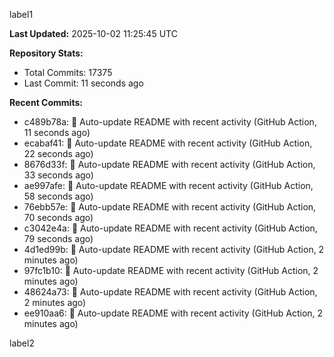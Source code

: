 
label1 
<!-- ACTIVITY_START -->
**Last Updated:** 2025-10-02 11:25:45 UTC

**Repository Stats:**
- Total Commits: 17375
- Last Commit: 11 seconds ago

**Recent Commits:**
- c489b78a: 🤖 Auto-update README with recent activity (GitHub Action, 11 seconds ago)
- ecabaf41: 🤖 Auto-update README with recent activity (GitHub Action, 22 seconds ago)
- 8676d33f: 🤖 Auto-update README with recent activity (GitHub Action, 33 seconds ago)
- ae997afe: 🤖 Auto-update README with recent activity (GitHub Action, 58 seconds ago)
- 76ebb57e: 🤖 Auto-update README with recent activity (GitHub Action, 70 seconds ago)
- c3042e4a: 🤖 Auto-update README with recent activity (GitHub Action, 79 seconds ago)
- 4d1ed99b: 🤖 Auto-update README with recent activity (GitHub Action, 2 minutes ago)
- 97fc1b10: 🤖 Auto-update README with recent activity (GitHub Action, 2 minutes ago)
- 48624a73: 🤖 Auto-update README with recent activity (GitHub Action, 2 minutes ago)
- ee910aa6: 🤖 Auto-update README with recent activity (GitHub Action, 2 minutes ago)
<!-- ACTIVITY_END -->

label2
